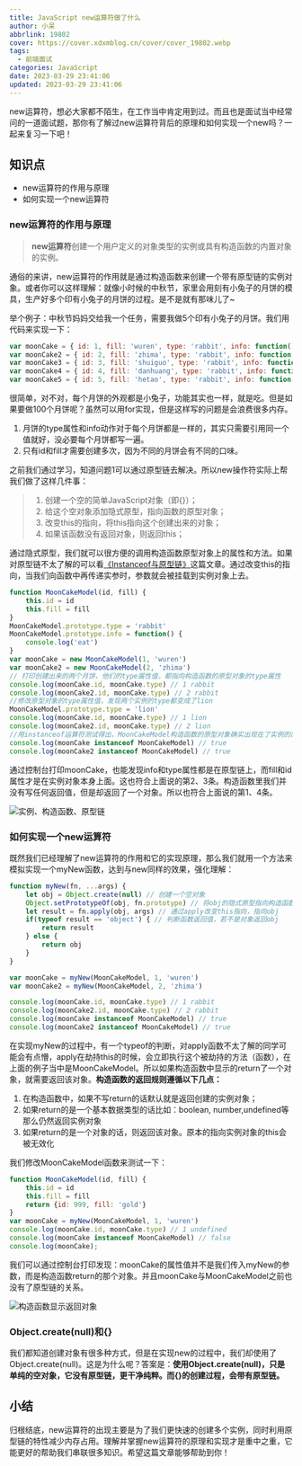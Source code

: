 ```yaml
---
title: JavaScript new运算符做了什么
author: 小呆
abbrlink: 19802
cover: https://cover.xdxmblog.cn/cover/cover_19802.webp
tags:
  - 前端面试
categories: JavaScript
date: 2023-03-29 23:41:06
updated: 2023-03-29 23:41:06
---
```


new运算符，想必大家都不陌生，在工作当中肯定用到过。而且也是面试当中经常问的一道面试题，那你有了解过new运算符背后的原理和如何实现一个new吗？一起来复习一下吧！

## 知识点

- new运算符的作用与原理
- 如何实现一个new运算符

<!--more-->

### new运算符的作用与原理

> **new运算符**创建一个用户定义的对象类型的实例或具有构造函数的内置对象的实例。

通俗的来讲，new运算符的作用就是通过构造函数来创建一个带有原型链的实例对象。或者你可以这样理解：就像小时候的中秋节，家里会用刻有小兔子的月饼的模具，生产好多个印有小兔子的月饼的过程。是不是就有那味儿了~

举个例子：中秋节妈妈交给我一个任务，需要我做5个印有小兔子的月饼。我们用代码来实现一下：

```javascript
var moonCake = { id: 1, fill: 'wuren', type: 'rabbit', info: function() { console.log('eat') } }
var moonCake2 = { id: 2, fill: 'zhima', type: 'rabbit', info: function() { console.log('eat') } }
var moonCake3 = { id: 3, fill: 'shuiguo', type: 'rabbit', info: function() { console.log('eat') } }
var moonCake4 = { id: 4, fill: 'danhuang', type: 'rabbit', info: function() { console.log('eat') } }
var moonCake5 = { id: 5, fill: 'hetao', type: 'rabbit', info: function() { console.log('eat') } }
```

很简单，对不对，每个月饼的外观都是小兔子，功能其实也一样，就是吃。但是如果要做100个月饼呢？虽然可以用for实现，但是这样写的问题是会浪费很多内存。

1. 月饼的type属性和info动作对于每个月饼都是一样的，其实只需要引用同一个值就好，没必要每个月饼都写一遍。
2. 只有id和fill才需要创建多次，因为不同的月饼会有不同的口味。

之前我们通过学习，知道问题1可以通过原型链去解决。所以new操作符实际上帮我们做了这样几件事：

> 1. 创建一个空的简单JavaScript对象（即{}）；
> 2. 给这个空对象添加隐式原型，指向函数的原型对象；
> 3. 改变this的指向，将this指向这个创建出来的对象；
> 4. 如果该函数没有返回对象，则返回this；

通过隐式原型，我们就可以很方便的调用构造函数原型对象上的属性和方法。如果对原型链不太了解的可以看[《Instanceof与原型链》](https://www.xdxmblog.cn/posts/2.html)这篇文章。通过改变this的指向，当我们向函数中再传递实参时，参数就会被挂载到实例对象上去。

```javascript
function MoonCakeModel(id, fill) {
    this.id = id
    this.fill = fill
}
MoonCakeModel.prototype.type = 'rabbit'
MoonCakeModel.prototype.info = function() {
    console.log('eat')
}
var moonCake = new MoonCakeModel(1, 'wuren')
var moonCake2 = new MoonCakeModel(2, 'zhima')
// 打印创建出来的两个月饼，他们的type属性值，都指向构造函数的原型对象的type属性
console.log(moonCake.id, moonCake.type) // 1 rabbit
console.log(moonCake2.id, moonCake.type) // 2 rabbit
//修改原型对象的type属性值，发现两个实例的type都变成了lion
MoonCakeModel.prototype.type = 'lion'
console.log(moonCake.id, moonCake.type) // 1 lion
console.log(moonCake2.id, moonCake.type) // 2 lion
//用instanceof运算符测试得出，MoonCakeModel构造函数的原型对象确实出现在了实例的原型链上
console.log(moonCake instanceof MoonCakeModel) // true
console.log(moonCake2 instanceof MoonCakeModel) // true
```

通过控制台打印moonCake，也能发现info和type属性都是在原型链上，而fill和id属性才是在实例对象本身上面。这也符合上面说的第2、3条。构造函数里我们并没有写任何返回值，但是却返回了一个对象。所以也符合上面说的第1、4条。

![实例、构造函数、原型链](https://img.xdxmblog.cn/images/article_19802_01.png)

### 如何实现一个new运算符

既然我们已经理解了new运算符的作用和它的实现原理，那么我们就用一个方法来模拟实现一个myNew函数，达到与new同样的效果，强化理解：

```javascript
function myNew(fn, ...args) {
    let obj = Object.create(null) // 创建一个空对象
    Object.setPrototypeOf(obj, fn.prototype) // 将obj的隐式原型指向构造函数的原型对象，形成原型链
    let result = fn.apply(obj, args) // 通过apply改变this指向，指向obj
    if(typeof result == 'object') { // 判断函数返回值，若不是对象返回obj
        return result
    } else {
        return obj
    }
}

var moonCake = myNew(MoonCakeModel, 1, 'wuren')
var moonCake2 = myNew(MoonCakeModel, 2, 'zhima')

console.log(moonCake.id, moonCake.type) // 1 rabbit
console.log(moonCake2.id, moonCake.type) // 2 rabbit
console.log(moonCake instanceof MoonCakeModel) // true
console.log(moonCake2 instanceof MoonCakeModel) // true
```

在实现myNew的过程中，有一个typeof的判断，对apply函数不太了解的同学可能会有点懵，apply在劫持this的时候，会立即执行这个被劫持的方法（函数），在上面的例子当中是MoonCakeModel。所以如果构造函数中显示的return了一个对象，就需要返回该对象。**构造函数的返回规则遵循以下几点：**

1. 在构造函数中，如果不写return的话默认就是返回创建的实例对象；
2. 如果return的是一个基本数据类型的话比如：boolean, number,undefined等那么仍然返回实例对象
3. 如果return的是一个对象的话，则返回该对象。原本的指向实例对象的this会被无效化

我们修改MoonCakeModel函数来测试一下：

```javascript
function MoonCakeModel(id, fill) {
    this.id = id
    this.fill = fill
    return {id: 999, fill: 'gold'}
}
var moonCake = myNew(MoonCakeModel, 1, 'wuren')
console.log(moonCake.id, moonCake.type) // 1 undefined
console.log(moonCake instanceof MoonCakeModel) // false
console.log(moonCake);
```

我们可以通过控制台打印发现：moonCake的属性值并不是我们传入myNew的参数，而是构造函数return的那个对象。并且moonCake与MoonCakeModel之前也没有了原型链的关系。

![构造函数显示返回对象](https://img.xdxmblog.cn/images/article_19802_02.png)

### Object.create(null)和{}

我们都知道创建对象有很多种方式，但是在实现new的过程中，我们却使用了Object.create(null)。这是为什么呢？答案是：**使用Object.create(null)，只是单纯的空对象，它没有原型链，更干净纯粹。而{}的创建过程，会带有原型链。**

## 小结

归根结底，new运算符的出现主要是为了我们更快速的创建多个实例，同时利用原型链的特性减少内存占用。理解并掌握new运算符的原理和实现才是重中之重，它能更好的帮助我们串联很多知识。希望这篇文章能够帮助到你！
